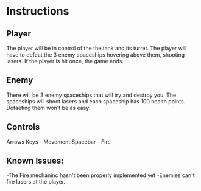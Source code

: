 
# Instructions

## Player

The player will be in control of the the tank and its turret. The player will have to defeat
the 3 enemy spaceships hovering above them, shooting lasers. If the player is hit once, the game ends.

## Enemy

There will be 3 enemy spaceships that will try and destroy you. The spaceships will shoot lasers and
each spaceship has 100 health points. Defaeting them won't be as easy.

## Controls

Arrows Keys - Movement
Spacebar - Fire

## Known Issues:
-The Fire mechaninc hasn't been properly implemented yet
-Enemies can't fire lasers at the player.

